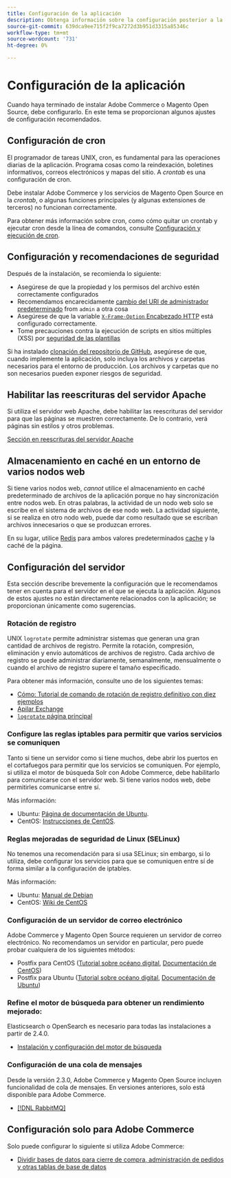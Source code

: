 ```yaml
---
title: Configuración de la aplicación
description: Obtenga información sobre la configuración posterior a la instalación necesaria para las implementaciones locales de Adobe Commerce y Magento Open Source.
source-git-commit: 639dca9ee715f2f9ca7272d3b951d3315a85346c
workflow-type: tm+mt
source-wordcount: '731'
ht-degree: 0%

---
```



# Configuración de la aplicación

Cuando haya terminado de instalar Adobe Commerce o Magento Open Source, debe configurarlo. En este tema se proporcionan algunos ajustes de configuración recomendados.

## Configuración de cron

El programador de tareas UNIX, cron, es fundamental para las operaciones diarias de la aplicación. Programa cosas como la reindexación, boletines informativos, correos electrónicos y mapas del sitio. A *crontab* es una configuración de cron.

Debe instalar Adobe Commerce y los servicios de Magento Open Source en la *crontab*, o algunas funciones principales (y algunas extensiones de terceros) no funcionan correctamente.

Para obtener más información sobre cron, como cómo quitar un crontab y ejecutar cron desde la línea de comandos, consulte [Configuración y ejecución de cron](../../configuration/cli/configure-cron-jobs.md).

## Configuración y recomendaciones de seguridad

Después de la instalación, se recomienda lo siguiente:

* Asegúrese de que la propiedad y los permisos del archivo estén correctamente configurados
* Recomendamos encarecidamente [cambio del URI de administrador predeterminado](../tutorials/admin-uri.md) from `admin` a otra cosa
* Asegúrese de que la variable [`X-Frame-Option` Encabezado HTTP](../../configuration/security/xframe-options.md) está configurado correctamente.
* Tome precauciones contra la ejecución de scripts en sitios múltiples (XSS) por [seguridad de las plantillas](https://developer.adobe.com/commerce/php/development/security/cross-site-scripting/)

Si ha instalado [clonación del repositorio de GitHub](https://developer.adobe.com/commerce/contributor/guides/install/clone-repository/), asegúrese de que, cuando implemente la aplicación, solo incluya los archivos y carpetas necesarios para el entorno de producción. Los archivos y carpetas que no son necesarios pueden exponer riesgos de seguridad.

## Habilitar las reescrituras del servidor Apache

Si utiliza el servidor web Apache, debe habilitar las reescrituras del servidor para que las páginas se muestren correctamente. De lo contrario, verá páginas sin estilos y otros problemas.

[Sección en reescrituras del servidor Apache](../prerequisites/web-server/apache.md#apache-rewrites-and-htaccess)

## Almacenamiento en caché en un entorno de varios nodos web

Si tiene varios nodos web, *cannot* utilice el almacenamiento en caché predeterminado de archivos de la aplicación porque no hay sincronización entre nodos web. En otras palabras, la actividad de un nodo web solo se escribe en el sistema de archivos de ese nodo web. La actividad siguiente, si se realiza en otro nodo web, puede dar como resultado que se escriban archivos innecesarios o que se produzcan errores.

En su lugar, utilice [Redis](../../configuration/cache/config-redis.md) para ambos valores predeterminados [cache](https://glossary.magento.com/cache) y la caché de la página.

## Configuración del servidor

Esta sección describe brevemente la configuración que le recomendamos tener en cuenta para el servidor en el que se ejecuta la aplicación. Algunos de estos ajustes no están directamente relacionados con la aplicación; se proporcionan únicamente como sugerencias.

### Rotación de registro

UNIX `logrotate` permite administrar sistemas que generan una gran cantidad de archivos de registro. Permite la rotación, compresión, eliminación y envío automáticos de archivos de registro. Cada archivo de registro se puede administrar diariamente, semanalmente, mensualmente o cuando el archivo de registro supere el tamaño especificado.

Para obtener más información, consulte uno de los siguientes temas:

* [Cómo: Tutorial de comando de rotación de registro definitivo con diez ejemplos](https://www.thegeekstuff.com/2010/07/logrotate-examples)
* [Apilar Exchange](https://unix.stackexchange.com/questions/85662/how-to-properly-automatically-manually-rotate-log-files-for-production-rails-app)
* [`logrotate` página principal](https://linuxconfig.org/logrotate-8-manual-page)

### Configure las reglas iptables para permitir que varios servicios se comuniquen

Tanto si tiene un servidor como si tiene muchos, debe abrir los puertos en el cortafuegos para permitir que los servicios se comuniquen. Por ejemplo, si utiliza el motor de búsqueda Solr con Adobe Commerce, debe habilitarlo para comunicarse con el servidor web. Si tiene varios nodos web, debe permitirles comunicarse entre sí.

Más información:

* Ubuntu: [Página de documentación de Ubuntu](https://help.ubuntu.com/community/IptablesHowTo).
* CentOS: [Instrucciones de CentOS](https://wiki.centos.org/HowTos/Network/IPTables).

### Reglas mejoradas de seguridad de Linux (SELinux)

No tenemos una recomendación para si usa SELinux; sin embargo, si lo utiliza, debe configurar los servicios para que se comuniquen entre sí de forma similar a la configuración de iptables.

Más información:

* Ubuntu: [Manual de Debian](https://debian-handbook.info/browse/stable/sect.selinux.html)
* CentOS: [Wiki de CentOS](https://wiki.centos.org/HowTos/SELinux)

### Configuración de un servidor de correo electrónico

Adobe Commerce y Magento Open Source requieren un servidor de correo electrónico. No recomendamos un servidor en particular, pero puede probar cualquiera de los siguientes métodos:

* Postfix para CentOS ([Tutorial sobre océano digital](https://www.digitalocean.com/community/tutorials/how-to-install-postfix-on-centos-6), [Documentación de CentOS](https://www.centos.org))
* Postfix para Ubuntu ([Tutorial sobre océano digital](https://www.digitalocean.com/community/tutorials/how-to-install-and-setup-postfix-on-ubuntu-14-04), [Documentación de Ubuntu](https://help.ubuntu.com/community/MailServer))

### Refine el motor de búsqueda para obtener un rendimiento mejorado:

Elasticsearch o OpenSearch es necesario para todas las instalaciones a partir de 2.4.0.

* [Instalación y configuración del motor de búsqueda](../../configuration/search/overview-search.md)

### Configuración de una cola de mensajes

Desde la versión 2.3.0, Adobe Commerce y Magento Open Source incluyen funcionalidad de cola de mensajes. En versiones anteriores, solo está disponible para Adobe Commerce.

* [[!DNL RabbitMQ]](../../configuration/queues/message-queue-framework.md)

## Configuración solo para Adobe Commerce

Solo puede configurar lo siguiente si utiliza Adobe Commerce:

* [Dividir bases de datos para cierre de compra, administración de pedidos y otras tablas de base de datos](../../configuration/storage/multi-master.md)
